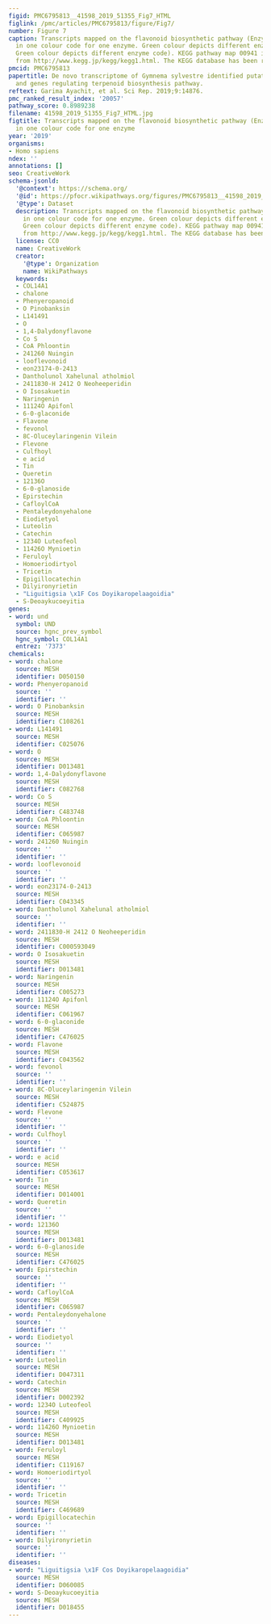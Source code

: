 ```yaml
---
figid: PMC6795813__41598_2019_51355_Fig7_HTML
figlink: /pmc/articles/PMC6795813/figure/Fig7/
number: Figure 7
caption: Transcripts mapped on the flavonoid biosynthetic pathway (Enzymes highlighted
  in one colour code for one enzyme. Green colour depicts different enzyme code).
  Green colour depicts different enzyme code). KEGG pathway map 00941 is mined here
  from http://www.kegg.jp/kegg/kegg1.html. The KEGG database has been reported previously–.
pmcid: PMC6795813
papertitle: De novo transcriptome of Gymnema sylvestre identified putative lncRNA
  and genes regulating terpenoid biosynthesis pathway.
reftext: Garima Ayachit, et al. Sci Rep. 2019;9:14876.
pmc_ranked_result_index: '20057'
pathway_score: 0.8989238
filename: 41598_2019_51355_Fig7_HTML.jpg
figtitle: Transcripts mapped on the flavonoid biosynthetic pathway (Enzymes highlighted
  in one colour code for one enzyme
year: '2019'
organisms:
- Homo sapiens
ndex: ''
annotations: []
seo: CreativeWork
schema-jsonld:
  '@context': https://schema.org/
  '@id': https://pfocr.wikipathways.org/figures/PMC6795813__41598_2019_51355_Fig7_HTML.html
  '@type': Dataset
  description: Transcripts mapped on the flavonoid biosynthetic pathway (Enzymes highlighted
    in one colour code for one enzyme. Green colour depicts different enzyme code).
    Green colour depicts different enzyme code). KEGG pathway map 00941 is mined here
    from http://www.kegg.jp/kegg/kegg1.html. The KEGG database has been reported previously–.
  license: CC0
  name: CreativeWork
  creator:
    '@type': Organization
    name: WikiPathways
  keywords:
  - COL14A1
  - chalone
  - Phenyeropanoid
  - O Pinobanksin
  - L141491
  - O
  - 1,4-Dalydonyflavone
  - Co S
  - CoA Phloontin
  - 241260 Nuingin
  - looflevonoid
  - eon23174-0-2413
  - Dantholunol Xahelunal atholmiol
  - 2411830-H 2412 O Neoheeperidin
  - O Isosakuetin
  - Naringenin
  - 11124O Apifonl
  - 6-0-glaconide
  - Flavone
  - fevonol
  - 8C-Oluceylaringenin Vilein
  - Flevone
  - Culfhoyl
  - e acid
  - Tin
  - Queretin
  - 12136O
  - 6-0-glanoside
  - Epirstechin
  - CafloylCoA
  - Pentaleydonyehalone
  - Eiodietyol
  - Luteolin
  - Catechin
  - 1234O Luteofeol
  - 11426O Mynioetin
  - Feruloyl
  - Homoeriodirtyol
  - Tricetin
  - Epigillocatechin
  - Dilyironyrietin
  - "Liguitigsia \x1F Cos Doyikaropelaagoidia"
  - S-Deoaykucoeyitia
genes:
- word: und
  symbol: UND
  source: hgnc_prev_symbol
  hgnc_symbol: COL14A1
  entrez: '7373'
chemicals:
- word: chalone
  source: MESH
  identifier: D050150
- word: Phenyeropanoid
  source: ''
  identifier: ''
- word: O Pinobanksin
  source: MESH
  identifier: C108261
- word: L141491
  source: MESH
  identifier: C025076
- word: O
  source: MESH
  identifier: D013481
- word: 1,4-Dalydonyflavone
  source: MESH
  identifier: C082768
- word: Co S
  source: MESH
  identifier: C483748
- word: CoA Phloontin
  source: MESH
  identifier: C065987
- word: 241260 Nuingin
  source: ''
  identifier: ''
- word: looflevonoid
  source: ''
  identifier: ''
- word: eon23174-0-2413
  source: MESH
  identifier: C043345
- word: Dantholunol Xahelunal atholmiol
  source: ''
  identifier: ''
- word: 2411830-H 2412 O Neoheeperidin
  source: MESH
  identifier: C000593049
- word: O Isosakuetin
  source: MESH
  identifier: D013481
- word: Naringenin
  source: MESH
  identifier: C005273
- word: 11124O Apifonl
  source: MESH
  identifier: C061967
- word: 6-0-glaconide
  source: MESH
  identifier: C476025
- word: Flavone
  source: MESH
  identifier: C043562
- word: fevonol
  source: ''
  identifier: ''
- word: 8C-Oluceylaringenin Vilein
  source: MESH
  identifier: C524875
- word: Flevone
  source: ''
  identifier: ''
- word: Culfhoyl
  source: ''
  identifier: ''
- word: e acid
  source: MESH
  identifier: C053617
- word: Tin
  source: MESH
  identifier: D014001
- word: Queretin
  source: ''
  identifier: ''
- word: 12136O
  source: MESH
  identifier: D013481
- word: 6-0-glanoside
  source: MESH
  identifier: C476025
- word: Epirstechin
  source: ''
  identifier: ''
- word: CafloylCoA
  source: MESH
  identifier: C065987
- word: Pentaleydonyehalone
  source: ''
  identifier: ''
- word: Eiodietyol
  source: ''
  identifier: ''
- word: Luteolin
  source: MESH
  identifier: D047311
- word: Catechin
  source: MESH
  identifier: D002392
- word: 1234O Luteofeol
  source: MESH
  identifier: C409925
- word: 11426O Mynioetin
  source: MESH
  identifier: D013481
- word: Feruloyl
  source: MESH
  identifier: C119167
- word: Homoeriodirtyol
  source: ''
  identifier: ''
- word: Tricetin
  source: MESH
  identifier: C469689
- word: Epigillocatechin
  source: ''
  identifier: ''
- word: Dilyironyrietin
  source: ''
  identifier: ''
diseases:
- word: "Liguitigsia \x1F Cos Doyikaropelaagoidia"
  source: MESH
  identifier: D060085
- word: S-Deoaykucoeyitia
  source: MESH
  identifier: D018455
---
```


